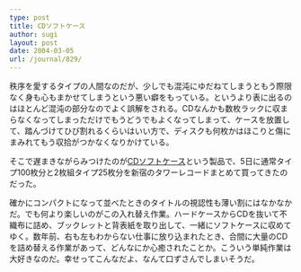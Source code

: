 ```yaml
---
type: post
title: CDソフトケース
author: sugi
layout: post
date: 2004-03-05
url: /journal/829/
---
```

秩序を愛するタイプの人間なのだが、少しでも混沌にゆだねてしまうともう際限なく身も心もまかせてしまうという悪い癖をもっている。というより表に出るのはほとんど混沌の部分なのでよく誤解をされる。CDなんかも数枚ラックに収まらなくなってしまっただけでもうどうでもよくなってしまって、ケースを放置して、踏んづけてひび割れるくらいはいい方で、ディスクも何枚かはほこりと傷にまみれてもう収拾がつかなくなりかけている。

そこで遅まきながらみつけたのが<a href="http://www.towerrecords.co.jp/sitemap/CSfCardMain.jsp?GOODS_NO=318581&#038;GOODS_SORT_CD=105" onclick="_gaq.push(['_trackEvent', 'outbound-article', 'http://www.towerrecords.co.jp/sitemap/CSfCardMain.jsp?GOODS_NO=318581&#038;GOODS_SORT_CD=105', 'CDソフトケース']);" >CDソフトケース</a>という製品で、5日に通常タイプ100枚分と2枚組タイプ25枚分を新宿のタワーレコードまとめて買ってきたのだった。

確かにコンパクトになって並べたときのタイトルの視認性も薄い割にはなかなかだ。でも何より楽しいのがこの入れ替え作業。ハードケースからCDを抜いて不織布に詰め、ブックレットと背表紙を取り出して、一緒にソフトケースに収めてゆく。数年前、右も左もわからない仕事に放り込まれたとき、合間に大量のCDを詰め替える作業があって、どんなにか心癒されたことか。こういう単純作業は大好きなのだ。幸せってこんなだよ、なんて口ずさんでしまいそうだ。